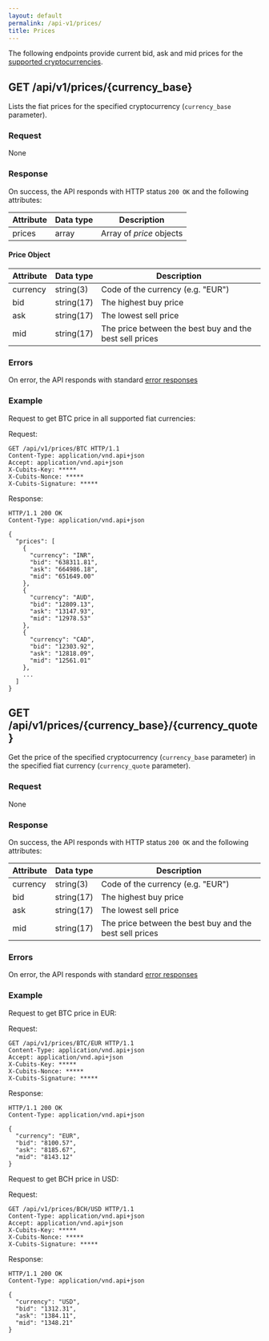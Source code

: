 ```yaml
---
layout: default
permalink: /api-v1/prices/
title: Prices
---
```

The following endpoints provide current bid, ask and mid prices for the [supported cryptocurrencies](/merchant-api-documentation/appendices/#supported_cryptocurrencies).

## GET /api/v1/prices/{currency_base}

Lists the fiat prices for the specified cryptocurrency (`currency_base` parameter).

### Request

None

### Response

On success, the API responds with HTTP status `200 OK` and the following attributes:

Attribute   | Data type   | Description
------------|-------------|--------------
prices      | array       | Array of *price* objects


#### Price Object

Attribute   | Data type   | Description
------------|-------------|--------------
currency    | string(3)   | Code of the currency (e.g. "EUR")
bid         | string(17)  | The highest buy price
ask         | string(17)  | The lowest sell price
mid         | string(17)  | The price between the best buy and the best sell prices


### Errors

On error, the API responds with standard [error responses](/merchant-api-documentation/request_response/#error_responses)

### Example

Request to get BTC price in all supported fiat currencies:

Request:
```
GET /api/v1/prices/BTC HTTP/1.1
Content-Type: application/vnd.api+json
Accept: application/vnd.api+json
X-Cubits-Key: *****
X-Cubits-Nonce: *****
X-Cubits-Signature: *****
```

Response:
```
HTTP/1.1 200 OK
Content-Type: application/vnd.api+json

{
  "prices": [
    {
      "currency": "INR",
      "bid": "638311.81",
      "ask": "664986.18",
      "mid": "651649.00"
    },
    {
      "currency": "AUD",
      "bid": "12809.13",
      "ask": "13147.93",
      "mid": "12978.53"
    },
    {
      "currency": "CAD",
      "bid": "12303.92",
      "ask": "12818.09",
      "mid": "12561.01"
    },
    ...
  ]
}
```

## GET /api/v1/prices/{currency_base}/{currency_quote}

Get the price of the specified cryptocurrency (`currency_base` parameter) in the specified fiat currency (`currency_quote` parameter).

### Request

None

### Response

On success, the API responds with HTTP status `200 OK` and the following attributes:

Attribute   | Data type   | Description
------------|-------------|--------------
currency    | string(3)   | Code of the currency (e.g. "EUR")
bid         | string(17)  | The highest buy price
ask         | string(17)  | The lowest sell price
mid         | string(17)  | The price between the best buy and the best sell prices


### Errors

On error, the API responds with standard [error responses](/merchant-api-documentation/request_response/#error_responses)

### Example

Request to get BTC price in EUR:

Request:
```
GET /api/v1/prices/BTC/EUR HTTP/1.1
Content-Type: application/vnd.api+json
Accept: application/vnd.api+json
X-Cubits-Key: *****
X-Cubits-Nonce: *****
X-Cubits-Signature: *****
```

Response:
```
HTTP/1.1 200 OK
Content-Type: application/vnd.api+json

{
  "currency": "EUR",
  "bid": "8100.57",
  "ask": "8185.67",
  "mid": "8143.12"
}
```


Request to get BCH price in USD:

Request:
```
GET /api/v1/prices/BCH/USD HTTP/1.1
Content-Type: application/vnd.api+json
Accept: application/vnd.api+json
X-Cubits-Key: *****
X-Cubits-Nonce: *****
X-Cubits-Signature: *****
```

Response:
```
HTTP/1.1 200 OK
Content-Type: application/vnd.api+json

{
  "currency": "USD",
  "bid": "1312.31",
  "ask": "1384.11",
  "mid": "1348.21"
}
```
